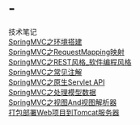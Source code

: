 # -
技术笔记<br/>
[SpringMVC之环境搭建](https://github.com/LYLYMZGL/-/issues/2)<br/>
[SpringMVC之RequestMapping映射](https://github.com/LYLYMZGL/-/issues/3)<br/>
[SpringMVC之REST风格_软件编程风格](https://github.com/LYLYMZGL/-/issues/4)<br/>
[SpringMVC之常见注解](https://github.com/LYLYMZGL/-/issues/5)<br/>
[SpringMVC之原生Servlet API](https://github.com/LYLYMZGL/-/issues/6)<br/>
[SpringMVC之处理模型数据](https://github.com/LYLYMZGL/-/issues/7)<br/>
[SpringMVC之视图And视图解析器](https://github.com/LYLYMZGL/-/issues/8)<br/>
[打包部署Web项目到Tomcat服务器](https://github.com/LYLYMZGL/-/issues/9)<br/>
